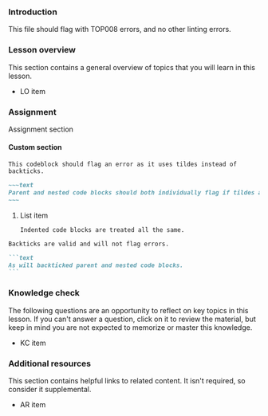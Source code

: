### Introduction

This file should flag with TOP008 errors, and no other linting errors.

### Lesson overview

This section contains a general overview of topics that you will learn in this lesson.

- LO item

### Assignment

<div class="lesson-content__panel" markdown="1">

Assignment section

</div>

#### Custom section

~~~text
This codeblock should flag an error as it uses tildes instead of backticks.
~~~

~~~~markdown
~~~text
Parent and nested code blocks should both individually flag if tildes are used instead of backticks.
~~~
~~~~

1. List item

   ~~~text
   Indented code blocks are treated all the same.
   ~~~

```text
Backticks are valid and will not flag errors.
```

````markdown
```text
As will backticked parent and nested code blocks.
```
````

### Knowledge check

The following questions are an opportunity to reflect on key topics in this lesson. If you can't answer a question, click on it to review the material, but keep in mind you are not expected to memorize or master this knowledge.

- KC item

### Additional resources

This section contains helpful links to related content. It isn't required, so consider it supplemental.

- AR item
